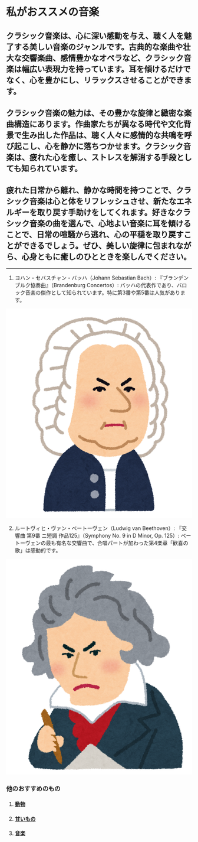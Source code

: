 # 私がおススメの音楽

## クラシック音楽は、心に深い感動を与え、聴く人を魅了する美しい音楽のジャンルです。古典的な楽曲や壮大な交響楽曲、感情豊かなオペラなど、クラシック音楽は幅広い表現力を持っています。耳を傾けるだけでなく、心を豊かにし、リラックスさせることができます。

## クラシック音楽の魅力は、その豊かな旋律と緻密な楽曲構造にあります。作曲家たちが異なる時代や文化背景で生み出した作品は、聴く人々に感情的な共鳴を呼び起こし、心を静かに落ちつかせます。クラシック音楽は、疲れた心を癒し、ストレスを解消する手段としても知られています。

## 疲れた日常から離れ、静かな時間を持つことで、クラシック音楽は心と体をリフレッシュさせ、新たなエネルギーを取り戻す手助けをしてくれます。好きなクラシック音楽の曲を選んで、心地よい音楽に耳を傾けることで、日常の喧騒から逃れ、心の平穏を取り戻すことができるでしょう。ぜひ、美しい旋律に包まれながら、心身ともに癒しのひとときを楽しんでください。

***

1. ヨハン・セバスチャン・バッハ（Johann Sebastian Bach）:
『ブランデンブルク協奏曲』（Brandenburg Concertos）: バッハの代表作であり、バロック音楽の傑作として知られています。特に第3番や第5番は人気があります。

![バッハ](/docs/img/music_Bach.png)

2. ルートヴィヒ・ヴァン・ベートーヴェン（Ludwig van Beethoven）:
『交響曲 第9番 ニ短調 作品125』（Symphony No. 9 in D Minor, Op. 125）: ベートーヴェンの最も有名な交響曲で、合唱パートが加わった第4楽章「歓喜の歌」は感動的です。

![ベートーヴェン](/docs/img/beethoven.png)


### 他のおすすめのもの

1. #### [動物](/docs/animal.md)

2. #### [甘いもの](/docs/cooking.md)

3. #### [音楽](/docs/music.md)
